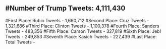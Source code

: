 #Number of Trump Tweets: 4,111,430
---
#First Place: Rubio Tweets - 1,660,712
#Second Place: Cruz Tweets - 1,321,686
#Third Place: Clinton Tweets - 1,100,378
#Fourth Place: Sanders Tweets - 483,356
#Fifth Place: Carson Tweets - 327,819
#Sixth Place: Jeb! Tweets - 249,853
#Seventh Place: Kasich Tweets - 227,439
#Last Place: Total Tweets -  
